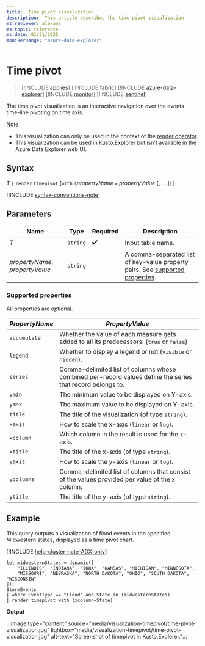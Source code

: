 ```yaml
---
title:  Time pivot visualization
description:  This article describes the time pivot visualization.
ms.reviewer: alexans
ms.topic: reference
ms.date: 01/21/2025
monikerRange: "azure-data-explorer"
---
```

# Time pivot

> [!INCLUDE [applies](../includes/applies-to-version/applies.md)] [!INCLUDE [fabric](../includes/applies-to-version/fabric.md)] [!INCLUDE [azure-data-explorer](../includes/applies-to-version/azure-data-explorer.md)] [!INCLUDE [monitor](../includes/applies-to-version/monitor.md)] [!INCLUDE [sentinel](../includes/applies-to-version/sentinel.md)]

The time pivot visualization is an interactive navigation over the events time-line pivoting on time axis.

> [!NOTE]
>
> * This visualization can only be used in the context of the [render operator](render-operator.md).
> * This visualization can be used in Kusto.Explorer but isn't available in the Azure Data Explorer web UI.

## Syntax

*T* `|` `render` `timepivot` [`with` `(`*propertyName* `=` *propertyValue* [`,` ...]`)`]

[!INCLUDE [syntax-conventions-note](../includes/syntax-conventions-note.md)]

## Parameters

| Name | Type | Required | Description |
| -- | -- | -- | -- |
| *T* | `string` |  :heavy_check_mark: | Input table name.
| *propertyName*, *propertyValue* | `string` | | A comma-separated list of key-value property pairs. See [supported properties](#supported-properties).|

### Supported properties

All properties are optional.

|*PropertyName*|*PropertyValue*                                                                   |
|--------------|----------------------------------------------------------------------------------|
|`accumulate`  |Whether the value of each measure gets added to all its predecessors. (`true` or `false`)|
|`legend`      |Whether to display a legend or not (`visible` or `hidden`).                       |
|`series`      |Comma-delimited list of columns whose combined per-record values define the series that record belongs to.|
|`ymin`        |The minimum value to be displayed on Y-axis.                                      |
|`ymax`        |The maximum value to be displayed on Y-axis.                                      |
|`title`       |The title of the visualization (of type `string`).                                |
|`xaxis`       |How to scale the x-axis (`linear` or `log`).                                      |
|`xcolumn`     |Which column in the result is used for the x-axis.                                |
|`xtitle`      |The title of the x-axis (of type `string`).                                       |
|`yaxis`       |How to scale the y-axis (`linear` or `log`).                                      |
|`ycolumns`    |Comma-delimited list of columns that consist of the values provided per value of the x column.|
|`ytitle`      |The title of the y-axis (of type `string`).                                       |

## Example

This query outputs a visualization of flood events in the specified Midwestern states, displayed as a time pivot chart.

[!INCLUDE [help-cluster-note-ADX-only](../includes/help-cluster-note-ADX-only.md)]

```kusto
let midwesternStates = dynamic([
    "ILLINOIS", "INDIANA", "IOWA", "KANSAS", "MICHIGAN", "MINNESOTA",
    "MISSOURI", "NEBRASKA", "NORTH DAKOTA", "OHIO", "SOUTH DAKOTA", "WISCONSIN"
]);
StormEvents
| where EventType == "Flood" and State in (midwesternStates)
| render timepivot with (xcolumn=State)
```

**Output**

:::image type="content" source="media/visualization-timepivot/time-pivot-visualization.jpg" lightbox="media/visualization-timepivot/time-pivot-visualization.jpg" alt-text="Screenshot of timepivot in Kusto.Explorer.":::
